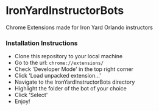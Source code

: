 # IronYardInstructorBots
Chrome Extensions made for Iron Yard Orlando instructors

### Installation Instructions

* Clone this repository to your local machine
* Go to the url: ```chrome://extensions/```
* Check 'Developer Mode' in the top right corner
* Click 'Load unpacked extension...'
* Navigate to the IronYardInstructorBots directory
* Highlight the folder of the bot of your choice
* Click 'Select'
* Enjoy!
